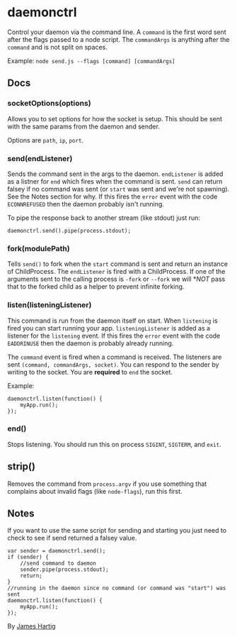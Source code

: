 # daemonctrl #

Control your daemon via the command line. A `command` is the first word sent after the flags passed to a node script.
The `commandArgs` is anything after the `command` and is not split on spaces.

Example: `node send.js --flags [command] [commandArgs]`

## Docs ##

### socketOptions(options) ###
Allows you to set options for how the socket is setup. This should be sent with the same params from the daemon
and sender.

Options are `path`, `ip`, `port`.

### send(endListener) ###
Sends the command sent in the args to the daemon. `endListener` is added as a listner for `end` which fires when the
command is sent.
`send` can return falsey if no command was sent (or `start` was sent and we're not spawning). See the Notes section
for why. If this fires the `error` event with the code `ECONNREFUSED` then the daemon probably isn't running.

To pipe the response back to another stream (like stdout) just run:
```
daemonctrl.send().pipe(process.stdout);
```

### fork(modulePath) ###
Tells `send()` to fork when the `start` command is sent and return an instance of ChildProcess. The `endListener`
is fired with a ChildProcess. If one of the arguments sent to the calling process is `-fork` or
`--fork` we will **NOT* pass that to the forked child as a helper to prevent infinite forking.

### listen(listeningListener) ###
This command is run from the daemon itself on start. When `listening` is fired you can start running your app.
`listeningListener` is added as a listener for the `listening` event. If this fires the `error` event with the code 
`EADDRINUSE` then the daemon is probably already running.

The `command` event is fired when a command is received. The listeners are sent `(command, commandArgs, socket)`.
You can respond to the sender by writing to the socket. You are **required** to `end` the socket. 

Example:
```
daemonctrl.listen(function() {
    myApp.run();
});
```
### end() ###
Stops listening. You should run this on process `SIGINT`, `SIGTERM`, and `exit`.

## strip() ##
Removes the command from `process.argv` if you use something that complains about invalid flags (like `node-flags`),
run this first.

## Notes ##

If you want to use the same script for sending and starting you just need to check to see if send returned a falsey value.
```
var sender = daemonctrl.send();
if (sender) {
    //send command to daemon
    sender.pipe(process.stdout);
    return;
}
//running in the daemon since no command (or command was "start") was sent 
daemonctrl.listen(function() {
    myApp.run();
});
```

By [James Hartig](https://github.com/fastest963/)
